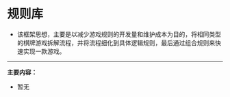 # 规则库
  * 该框架思想，主要是以减少游戏规则的开发量和维护成本为目的，将相同类型的棋牌游戏拆解流程，并将流程细化到具体逻辑规则，最后通过组合规则来快速实现一款游戏。

----

**主要内容：**  
  - 暂无